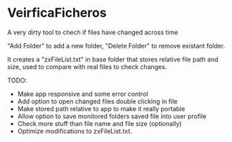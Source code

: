 # VeirficaFicheros
A very dirty tool to chech if files have changed across time

"Add Folder" to add a new folder, "Delete Folder" to remove existant folder.

It creates a "zxFileList.txt" in base folder that stores relative file path and size, used to compare with real files to check changes.

TODO:

- Make app responsive and some error control
- Add option to open changed files double clicking in file
- Make stored path relative to app to make it really portable
- Allow option to save monitored folders saved file into user profile
- Check more stuff than file name and file size (optionally)
- Optimize modifications to zxFileList.txt.

